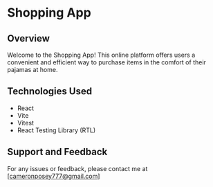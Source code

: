 # Shopping App

## Overview

Welcome to the Shopping App! This online platform offers users a convenient and efficient way to purchase items in the comfort of their pajamas at home.


## Technologies Used

* React 
* Vite
* Vitest 
* React Testing Library (RTL)

## Support and Feedback

For any issues or feedback, please contact me at 
[cameronposey777@gmail.com]
